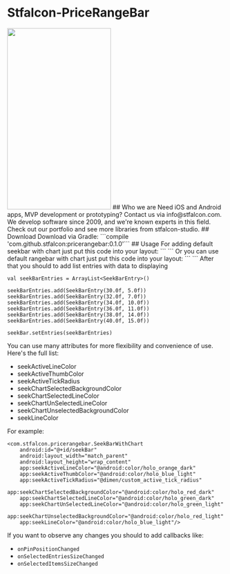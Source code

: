 # Stfalcon-PriceRangeBar
<img src="images/swipe_new.gif" width="240" height="420" />
## Who we are
Need iOS and Android apps, MVP development or prototyping? Contact us via info@stfalcon.com. We develop software since 2009, and we're known experts in this field. Check out our portfolio and see more libraries from stfalcon-studio.
## Download
Download via Gradle: 
```compile 'com.github.stfalcon:pricerangebar:0.1.0'```
## Usage
For adding default seekbar with chart just put this code into your layout:
```
<com.stfalcon.pricerangebar.SeekBarWithChart
   android:layout_width="match_parent"
   android:layout_height="wrap_content"/>
```
Or you can use default rangebar with chart just put this code into your layout:
```
<com.stfalcon.pricerangebar.RangeBarWithChart
   android:layout_width="match_parent"
   android:layout_height="wrap_content"/>
```
After that you should to add list entries with data to displaying

```
val seekBarEntries = ArrayList<SeekBarEntry>()

seekBarEntries.add(SeekBarEntry(30.0f, 5.0f))
seekBarEntries.add(SeekBarEntry(32.0f, 7.0f))
seekBarEntries.add(SeekBarEntry(34.0f, 10.0f))
seekBarEntries.add(SeekBarEntry(36.0f, 11.0f))
seekBarEntries.add(SeekBarEntry(38.0f, 14.0f))
seekBarEntries.add(SeekBarEntry(40.0f, 15.0f))

seekBar.setEntries(seekBarEntries)
```
You can use many attributes for more flexibility and convenience of use. Here's the full list:
- seekActiveLineColor 
- seekActiveThumbColor
- seekActiveTickRadius
- seekChartSelectedBackgroundColor
- seekChartSelectedLineColor
- seekChartUnSelectedLineColor
- seekChartUnselectedBackgroundColor
- seekLineColor

For example:
```
<com.stfalcon.pricerangebar.SeekBarWithChart
    android:id="@+id/seekBar"
    android:layout_width="match_parent"
    android:layout_height="wrap_content"
    app:seekActiveLineColor="@android:color/holo_orange_dark"
    app:seekActiveThumbColor="@android:color/holo_blue_light"
    app:seekActiveTickRadius="@dimen/custom_active_tick_radius"
    app:seekChartSelectedBackgroundColor="@android:color/holo_red_dark"
    app:seekChartSelectedLineColor="@android:color/holo_green_dark"
    app:seekChartUnSelectedLineColor="@android:color/holo_green_light"
    app:seekChartUnselectedBackgroundColor="@android:color/holo_red_light"
    app:seekLineColor="@android:color/holo_blue_light"/>
```
If you want to observe any changes you should to add callbacks like:
- ```onPinPositionChanged```
- ```onSelectedEntriesSizeChanged```
- ```onSelectedItemsSizeChanged```
